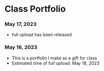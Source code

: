 # Class Portfolio
### May 17, 2023
- full upload has been released

### May 16, 2023
- This is a portfolio I make as a gift for class
- Estimated time of full upload: May 18, 2023

